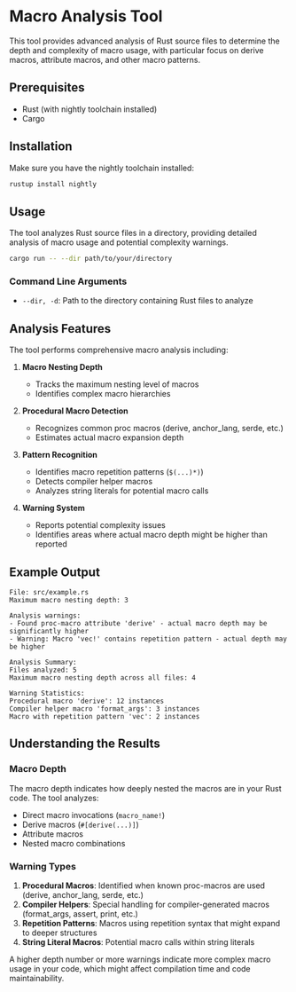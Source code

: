 # Macro Analysis Tool

This tool provides advanced analysis of Rust source files to determine the depth and complexity of macro usage, with particular focus on derive macros, attribute macros, and other macro patterns.

## Prerequisites

- Rust (with nightly toolchain installed)
- Cargo

## Installation

Make sure you have the nightly toolchain installed:

```bash
rustup install nightly
```

## Usage

The tool analyzes Rust source files in a directory, providing detailed analysis of macro usage and potential complexity warnings.

```bash
cargo run -- --dir path/to/your/directory
```

### Command Line Arguments

- `--dir, -d`: Path to the directory containing Rust files to analyze

## Analysis Features

The tool performs comprehensive macro analysis including:

1. **Macro Nesting Depth**
   - Tracks the maximum nesting level of macros
   - Identifies complex macro hierarchies

2. **Procedural Macro Detection**
   - Recognizes common proc macros (derive, anchor_lang, serde, etc.)
   - Estimates actual macro expansion depth

3. **Pattern Recognition**
   - Identifies macro repetition patterns (`$(...)*)`)
   - Detects compiler helper macros
   - Analyzes string literals for potential macro calls

4. **Warning System**
   - Reports potential complexity issues
   - Identifies areas where actual macro depth might be higher than reported

## Example Output

```
File: src/example.rs
Maximum macro nesting depth: 3

Analysis warnings:
- Found proc-macro attribute 'derive' - actual macro depth may be significantly higher
- Warning: Macro 'vec!' contains repetition pattern - actual depth may be higher

Analysis Summary:
Files analyzed: 5
Maximum macro nesting depth across all files: 4

Warning Statistics:
Procedural macro 'derive': 12 instances
Compiler helper macro 'format_args': 3 instances
Macro with repetition pattern 'vec': 2 instances
```

## Understanding the Results

### Macro Depth
The macro depth indicates how deeply nested the macros are in your Rust code. The tool analyzes:
- Direct macro invocations (`macro_name!`)
- Derive macros (`#[derive(...)]`)
- Attribute macros
- Nested macro combinations

### Warning Types
1. **Procedural Macros**: Identified when known proc-macros are used (derive, anchor_lang, serde, etc.)
2. **Compiler Helpers**: Special handling for compiler-generated macros (format_args, assert, print, etc.)
3. **Repetition Patterns**: Macros using repetition syntax that might expand to deeper structures
4. **String Literal Macros**: Potential macro calls within string literals

A higher depth number or more warnings indicate more complex macro usage in your code, which might affect compilation time and code maintainability. 